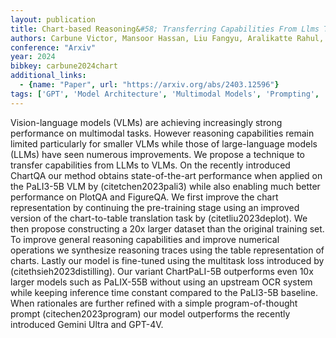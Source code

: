 ```yaml
---
layout: publication
title: Chart-based Reasoning&#58; Transferring Capabilities From Llms To Vlms
authors: Carbune Victor, Mansoor Hassan, Liu Fangyu, Aralikatte Rahul, Baechler Gilles, Chen Jindong, Sharma Abhanshu
conference: "Arxiv"
year: 2024
bibkey: carbune2024chart
additional_links:
  - {name: "Paper", url: "https://arxiv.org/abs/2403.12596"}
tags: ['GPT', 'Model Architecture', 'Multimodal Models', 'Prompting', 'Reinforcement Learning', 'Training Techniques']
---
```

Vision-language models (VLMs) are achieving increasingly strong performance on multimodal tasks. However reasoning capabilities remain limited particularly for smaller VLMs while those of large-language models (LLMs) have seen numerous improvements. We propose a technique to transfer capabilities from LLMs to VLMs. On the recently introduced ChartQA our method obtains state-of-the-art performance when applied on the PaLI3-5B VLM by (citetchen2023pali3) while also enabling much better performance on PlotQA and FigureQA. We first improve the chart representation by continuing the pre-training stage using an improved version of the chart-to-table translation task by (citetliu2023deplot). We then propose constructing a 20x larger dataset than the original training set. To improve general reasoning capabilities and improve numerical operations we synthesize reasoning traces using the table representation of charts. Lastly our model is fine-tuned using the multitask loss introduced by (citethsieh2023distilling). Our variant ChartPaLI-5B outperforms even 10x larger models such as PaLIX-55B without using an upstream OCR system while keeping inference time constant compared to the PaLI3-5B baseline. When rationales are further refined with a simple program-of-thought prompt (citechen2023program) our model outperforms the recently introduced Gemini Ultra and GPT-4V.
